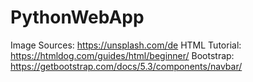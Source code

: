 # PythonWebApp
Image Sources: https://unsplash.com/de
HTML Tutorial: https://htmldog.com/guides/html/beginner/
Bootstrap: https://getbootstrap.com/docs/5.3/components/navbar/